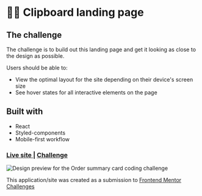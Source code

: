 # 👩‍💻 Clipboard landing page 

## The challenge

The challenge is to build out this landing page and get it looking as close to the design as possible.

Users should be able to:

- View the optimal layout for the site depending on their device's screen size
- See hover states for all interactive elements on the page


## Built with

- React
- Styled-components
- Mobile-first workflow

<div>
  <h3>
    <a href= "https://react-clipboard-landing-page.netlify.app/">
      Live site
    </a>
    <span> | </span>
    <a href= "https://www.frontendmentor.io/challenges/clipboard-landing-page-5cc9bccd6c4c91111378ecb9">
      Challenge
    </a>
  </h3>
</div>

![Design preview for the Order summary card coding challenge](./public/assets/preview.png)

This application/site was created as a submission to <a href= "https://www.frontendmentor.io/">Frontend Mentor Challenges</a> 
